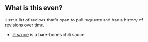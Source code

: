 ## What is this even?
Just a list of recipes that's open to pull requests and has a history of revisions over time.

- [:fire: sauce](firesauce.md) is a bare-bones chili sauce
